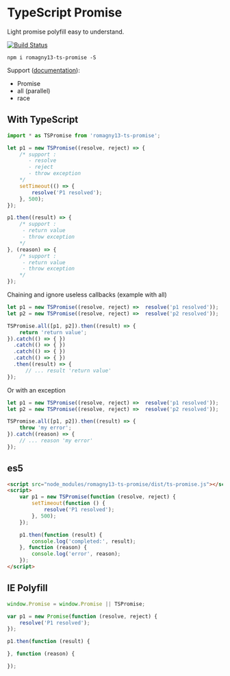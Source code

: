 # TypeScript Promise

Light promise polyfill  easy to understand.

[![Build Status](https://travis-ci.org/romagny13/ts-promise.svg?branch=master)](https://travis-ci.org/romagny13/ts-promise)

```
npm i romagny13-ts-promise -S
```

Support (<a href="https://developer.mozilla.org/en-US/docs/Web/JavaScript/Reference/Global_Objects/Promise">documentation</a>):
- Promise
- all (parallel)
- race

## With TypeScript

```js
import * as TSPromise from 'romagny13-ts-promise';

let p1 = new TSPromise((resolve, reject) => {
    /* support :
       - resolve 
       - reject
       - throw exception
    */
    setTimeout(() => {
        resolve('P1 resolved');
    }, 500);
});

p1.then((result) => {
    /* support :
     - return value
     - throw exception
    */
}, (reason) => {
    /* support :
     - return value
     - throw exception
    */
});
```

Chaining and ignore useless callbacks (example with all)

```js
let p1 = new TSPromise((resolve, reject) =>  resolve('p1 resolved'));
let p2 = new TSPromise((resolve, reject) =>  resolve('p2 resolved'));

TSPromise.all([p1, p2]).then((result) => {
    return 'return value';
}).catch(() => { })
  .catch(() => { })
  .catch(() => { })
  .catch(() => { })
  .then((result) => {
      // ... result 'return value'
});
```
Or with an exception

```js
let p1 = new TSPromise((resolve, reject) =>  resolve('p1 resolved'));
let p2 = new TSPromise((resolve, reject) =>  resolve('p2 resolved'));

TSPromise.all([p1, p2]).then((result) => {
    throw 'my error';
}).catch((reason) => { 
    // ... reason 'my error'
});
```

## es5

```html
<script src="node_modules/romagny13-ts-promise/dist/ts-promise.js"></script>
<script>
    var p1 = new TSPromise(function (resolve, reject) {
        setTimeout(function () {
            resolve('P1 resolved');
        }, 500);
    });

    p1.then(function (result) {
        console.log('completed:', result);
    }, function (reason) {
        console.log('error', reason);
    });
</script>
```

## IE Polyfill

```js
window.Promise = window.Promise || TSPromise;

var p1 = new Promise(function (resolve, reject) {
    resolve('P1 resolved');
});

p1.then(function (result) {

}, function (reason) {

});
```
